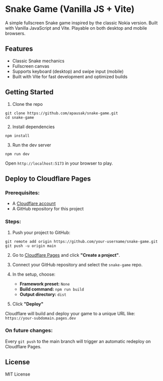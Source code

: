 
# Snake Game (Vanilla JS + Vite)

A simple fullscreen Snake game inspired by the classic Nokia version. Built with Vanilla JavaScript and Vite. Playable on both desktop and mobile browsers.

## Features

- Classic Snake mechanics
- Fullscreen canvas
- Supports keyboard (desktop) and swipe input (mobile)
- Built with Vite for fast development and optimized builds

## Getting Started

1. Clone the repo

```
git clone https://github.com/apausak/snake-game.git
cd snake-game
```

2. Install dependencies

```
npm install
```

3. Run the dev server

```
npm run dev
```

Open `http://localhost:5173` in your browser to play.

## Deploy to Cloudflare Pages

### Prerequisites:
- A [Cloudflare account](https://dash.cloudflare.com/)
- A GitHub repository for this project

### Steps:

1. Push your project to GitHub:

```
git remote add origin https://github.com/your-username/snake-game.git
git push -u origin main
```

2. Go to [Cloudflare Pages](https://pages.cloudflare.com/) and click **"Create a project"**.

3. Connect your GitHub repository and select the `snake-game` repo.

4. In the setup, choose:
   - **Framework preset:** `None`
   - **Build command:** `npm run build`
   - **Output directory:** `dist`

5. Click **"Deploy"**

Cloudflare will build and deploy your game to a unique URL like:  
`https://your-subdomain.pages.dev`

### On future changes:
Every `git push` to the main branch will trigger an automatic redeploy on Cloudflare Pages.

## License

MIT License